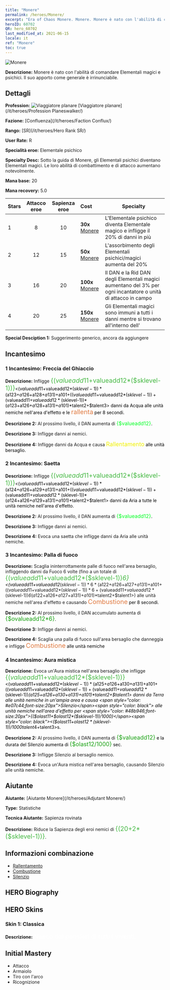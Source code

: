 ```yaml
---
title: "Monere"
permalink: /heroes/Monere/
excerpt: "Era of Chaos Monere. Monere. Monere è nato con l'abilità di comandare Elementali magici e psichici. Il suo apporto come generale è irrinunciabile."
heroID: 60702
QR: hero_60702
last_modified_at: 2021-06-15
locale: it
ref: "Monere"
toc: true
---
```

  ![Monere](/images/h/h_Monere.jpg)

 **Descrizione:** Monere è nato con l'abilità di comandare Elementali magici e psichici. Il suo apporto come generale è irrinunciabile.
## Dettagli
 **Profession:** ![Viaggiatore planare](/images/h/h_prof_13.png)  [Viaggiatore planare](/it/heroes/Profession Planeswalker/)

 **Fazione:** [Confluenza](/it/heroes/Faction Conflux/)

 **Rango:** [SR](/it/heroes/Hero Rank SR/)

 **User Rate:** R

 **Specialità eroe:** Elementale psichico

 **Specialty Desc:** Sotto la guida di Monere, gli Elementali psichici diventano Elementali magici. Le loro abilità di combattimento e di attacco aumentano notevolmente.

 **Mana base:** 20

 **Mana recovery:** 5.0


  | Stars | Attacco eroe | Sapienza eroe | Cost |     Specialty     |
  |---------|:---------------:|:---------------:|:--|--------------------|
  |    1    | 8 | 10 | **30x** [Monere](/ItemsIT/her_379/) | L'Elementale psichico diventa Elementale magico e <Scoppio di energia> infligge il 20% di danni in più |
  |    2    | 12 | 15 | **50x** [Monere](/ItemsIT/her_379/) | L'assorbimento degli Elementali psichici/magici aumenta del 20% |
  |    3    | 16 | 20 | **100x** [Monere](/ItemsIT/her_379/) | Il DAN e la Rid DAN degli Elementali magici aumentano del 3% per ogni incantatore o unità di attacco in campo |
  |    4    | 20 | 25 | **150x** [Monere](/ItemsIT/her_379/) | Gli Elementali magici sono immuni a tutti i danni mentre si trovano all'interno dell'<Aura mistica> |

 **Special Desciption 1:** Suggerimento generico, ancora da aggiungere

## Incantesimo
### 1 Incantesimo: Freccia del Ghiaccio
 **Descrizione:** Infligge <span style="color: #48b946;font-size:20px">{($valueadd11+$valueadd12*($sklevel-1))}</span><span style="color: black"><($valueadd11+$valueadd12*($sklevel-1))*($a123+$a126+$a128+$a131)+$a101+(($valueadd11+$valueadd12*($sklevel-1))+($valueadd11+$valueadd12*($sklevel-1))*($a123+$a126+$a128+$a131)+$a101)*$talent2+$talent3> danni da Acqua alle unità nemiche nell'area d'effetto e le <span style="color: #e07c44;font-size:20px">rallenta</span><span style="color: black"> per 8 secondi.

 **Descrizione 2:** Al prossimo livello, il DAN aumenta di <span style="color: #00ff22;font-size:16px">{$valueadd12}</span><span style="color: black">.

 **Descrizione 3:** Infligge danni ai nemici.

 **Descrizione 4:** Infligge danni da Acqua e causa <span style="color: #f0f000;font-size:18px">Rallentamento</span><span style="color: black"> alle unità bersaglio.

### 2 Incantesimo: Saetta
 **Descrizione:** Infligge <span style="color: #48b946;font-size:20px">{($valueadd11+$valueadd12*($sklevel-1))}</span><span style="color: black"><($valueadd11+$valueadd12*($sklevel-1))*($a124+$a126+$a129+$a131)+$a101+(($valueadd11+$valueadd12*($sklevel-1))+($valueadd11+$valueadd12*($sklevel-1))*($a124+$a126+$a129+$a131)+$a101)*$talent2+$talent1> danni da Aria a tutte le unità nemiche nell'area d'effetto.

 **Descrizione 2:** Al prossimo livello, il DAN aumenta di <span style="color: #00ff22;font-size:16px">{$valueadd12}</span><span style="color: black">.

 **Descrizione 3:** Infligge danni ai nemici.

 **Descrizione 4:** Evoca una saetta che infligge danni da Aria alle unità nemiche.

### 3 Incantesimo: Palla di fuoco
 **Descrizione:** Scaglia ininterrottamente palle di fuoco nell'area bersaglio, infliggendo danni da Fuoco 6 volte (fino a un totale di <span style="color: #48b946;font-size:20px">{($valueadd11+$valueadd12*($sklevel-1))*6}</span><span style="color: black"><($valueadd11+$valueadd12*($sklevel-1))*6*($a122+$a126+$a127+$a131)+$a101+(($valueadd11+$valueadd12*($sklevel-1))*6+($valueadd11+$valueadd12*($sklevel-1))*6*($a122+$a126+$a127+$a131)+$a101)*$talent2+$talent1>) alle unità nemiche nell'area d'effetto e causando <span style="color: #e07c44;font-size:20px">Combustione</span><span style="color: black"> per 8 secondi.

 **Descrizione 2:** Al prossimo livello, il DAN accumulato aumenta di <span style="color: #1ca216;font-size:18px">{$ovalueadd12*6}</span><span style="color: black">.

 **Descrizione 3:** Infligge danni ai nemici.

 **Descrizione 4:** Scaglia una palla di fuoco sull'area bersaglio che danneggia e infligge <span style="color: #e07c44;font-size:20px">Combustione</span><span style="color: black"> alle unità nemiche

### 4 Incantesimo: Aura mistica
 **Descrizione:** Evoca un'Aura mistica nell'area bersaglio che infligge <span style="color: #48b946;font-size:20px">{($valueadd11+$valueadd12*($sklevel-1))}</span><span style="color: black"><($valueadd11+$valueadd12*($sklevel-1))*($a125+$a126+$a130+$a131)+$a101+(($valueadd11+$valueadd12*($sklevel-1))+($valueadd11+$valueadd12*($sklevel-1))*($a125+$a126+$a130+$a131)+$a101)*$talent2+$talent1> danni da Terra alle unità nemiche in un'ampia area e causa <span style="color: #e07c44;font-size:20px">Silenzio</span><span style="color: black"> alle unità nemiche nell'area d'effetto per <span style="color: #48b946;font-size:20px">{($olast11+$olast12*($sklevel-1))/1000}</span><span style="color: black"><($olast11+$olast12*($sklevel-1))/1000*$talent4+$talent3>s.

 **Descrizione 2:** Al prossimo livello, il DAN aumenta di <span style="color: #1ca216;font-size:18px">{$valueadd12}</span><span style="color: black"> e la durata del Silenzio aumenta di <span style="color: #1ca216;font-size:18px">{$olast12/1000}</span><span style="color: black"> sec.

 **Descrizione 3:** Infligge Silenzio al bersaglio nemico.

 **Descrizione 4:** Evoca un'Aura mistica nell'area bersaglio, causando Silenzio alle unità nemiche.


## Aiutante

 **Aiutante:**  [Aiutante Monere](/it/heroes/Adjutant Monere/) 

 **Type:**  Statistiche 

 **Tecnica Aiutante:**  Sapienza rovinata 

 **Descrizione:** Riduce la Sapienza degli eroi nemici di <span style="color: #48b946;font-size:20px">{(20+2*($sklevel-1))}</span><span style="color: black">.

## Informazioni combinazione

* [Rallentamento](/it/combination/Rallentamento/) 
* [Combustione](/it/combination/Combustione/) 
* [Silenzio](/it/combination/Silenzio/) 

## HERO Biography

## HERO Skins
### Skin 1: **Classica**

 **Descrizione:** <span style="color: #ffffff;font-size:20px">Nasco dai pensieri di tutti i viventi. </span>



## Initial Mastery
   - Attacco
   - Armaiolo
   - Tiro con l'arco
   - Ricognizione
